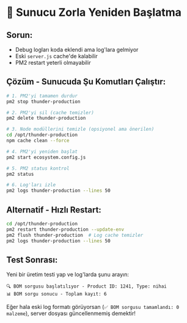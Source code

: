 # 🔄 Sunucu Zorla Yeniden Başlatma

## Sorun:
- Debug logları koda eklendi ama log'lara gelmiyor
- Eski `server.js` cache'de kalabilir
- PM2 restart yeterli olmayabilir

## Çözüm - Sunucuda Şu Komutları Çalıştır:

```bash
# 1. PM2'yi tamamen durdur
pm2 stop thunder-production

# 2. PM2'yi sil (cache temizler)
pm2 delete thunder-production

# 3. Node modüllerini temizle (opsiyonel ama önerilen)
cd /opt/thunder-production
npm cache clean --force

# 4. PM2'yi yeniden başlat
pm2 start ecosystem.config.js

# 5. PM2 status kontrol
pm2 status

# 6. Log'ları izle
pm2 logs thunder-production --lines 50
```

## Alternatif - Hızlı Restart:

```bash
cd /opt/thunder-production
pm2 restart thunder-production --update-env
pm2 flush thunder-production  # Log cache temizler
pm2 logs thunder-production --lines 50
```

## Test Sonrası:

Yeni bir üretim testi yap ve log'larda şunu arayın:
```
🔍 BOM sorgusu başlatılıyor - Product ID: 1241, Type: nihai
📊 BOM sorgu sonucu - Toplam kayıt: 6
```

Eğer hala eski log formatı görüyorsan (`✅ BOM sorgusu tamamlandı: 0 malzeme`), 
server dosyası güncellenmemiş demektir!

